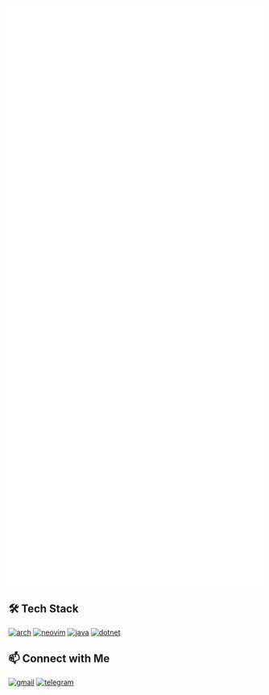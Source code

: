 ![GitHub Metrics 01](https://github.com/alikzalikz/alikzalikz/blob/main/github-metrics-01.svg)
![GitHub Metrics 02](https://github.com/alikzalikz/alikzalikz/blob/main/github-metrics-02.svg)

## 🛠 Tech Stack
[![arch](https://www.vectorlogo.zone/logos/archlinux/archlinux-icon.svg)](https://archlinux.org)
[![neovim](https://www.vectorlogo.zone/logos/neovimio/neovimio-icon.svg)](https://neovim.io/)
[![java](https://www.vectorlogo.zone/logos/java/java-icon.svg)](https://www.java.com)
[![dotnet](https://www.vectorlogo.zone/logos/dotnet/dotnet-icon.svg)](https://dotnet.microsoft.com)

## 📫 Connect with Me
[![gmail](https://img.shields.io/badge/-A.koleinyz@gmail.com-D14836?style=flat&logo=Gmail&logoColor=white)](mailto:A.koleinyz@gmail.com)
[![telegram](https://img.shields.io/badge/-@alikzalikz-0e3e55?style=flat&logo=Telegram&logoColor=white)](https://t.me/alikzalikz)
